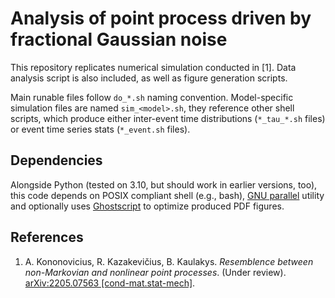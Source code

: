 # Analysis of point process driven by fractional Gaussian noise

This repository replicates numerical simulation conducted in [1]. Data
analysis script is also included, as well as figure generation scripts.

Main runable files follow `do_*.sh` naming convention. Model-specific
simulation files are named `sim_<model>.sh`, they reference other shell
scripts, which produce either inter-event time distributions (`*_tau_*.sh`
files) or event time series stats (`*_event.sh` files).

## Dependencies

Alongside Python (tested on 3.10, but should work in earlier versions, too),
this code depends on POSIX compliant shell (e.g., bash), [GNU
parallel](https://www.gnu.org/software/parallel/) utility and optionally
uses [Ghostscript](https://www.ghostscript.com/) to optimize produced PDF
figures.

## References

1. A. Kononovicius, R. Kazakevičius, B. Kaulakys. *Resemblence between
non-Markovian and nonlinear point processes*. (Under review).
[arXiv:2205.07563 [cond-mat.stat-mech]](https://arxiv.org/abs/2205.07563).
